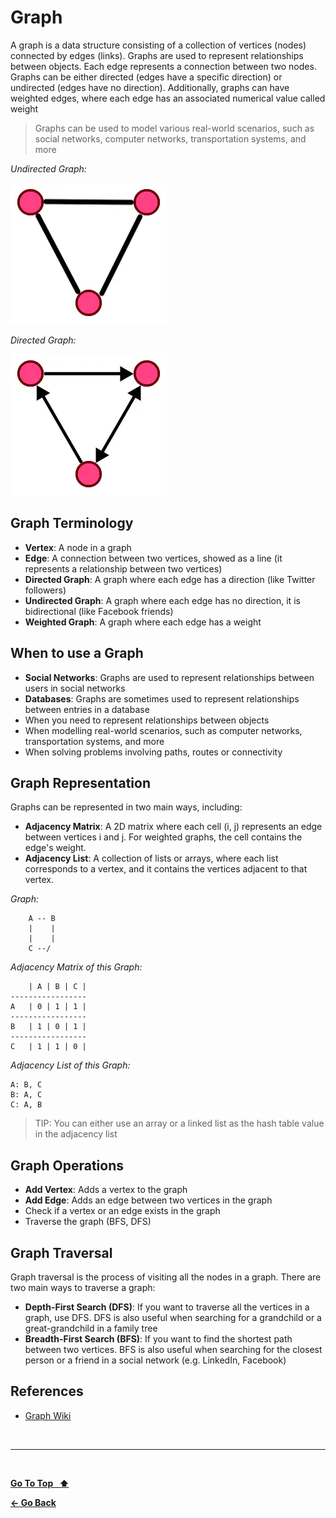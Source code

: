 # Graph

A graph is a data structure consisting of a collection of vertices (nodes) connected by edges (links). Graphs are used to represent relationships between objects. Each edge represents a connection between two nodes. Graphs can be either directed (edges have a specific direction) or undirected (edges have no direction). Additionally, graphs can have weighted edges, where each edge has an associated numerical value called weight

> Graphs can be used to model various real-world scenarios, such as social networks, computer networks, transportation systems, and more

_Undirected Graph:_

![screenshot](../images/graph-undirected.webp 'screenshot')

_Directed Graph:_

![screenshot](../images/graph-directed.webp 'screenshot')

## Graph Terminology

- **Vertex**: A node in a graph
- **Edge**: A connection between two vertices, showed as a line (it represents a relationship between two vertices)
- **Directed Graph**: A graph where each edge has a direction (like Twitter followers)
- **Undirected Graph**: A graph where each edge has no direction, it is bidirectional (like Facebook friends)
- **Weighted Graph**: A graph where each edge has a weight

## When to use a Graph

- **Social Networks**: Graphs are used to represent relationships between users in social networks
- **Databases**: Graphs are sometimes used to represent relationships between entries in a database
- When you need to represent relationships between objects
- When modelling real-world scenarios, such as computer networks, transportation systems, and more
- When solving problems involving paths, routes or connectivity

## Graph Representation

Graphs can be represented in two main ways, including:

- **Adjacency Matrix**: A 2D matrix where each cell (i, j) represents an edge between vertices i and j. For weighted graphs, the cell contains the edge's weight.
- **Adjacency List**: A collection of lists or arrays, where each list corresponds to a vertex, and it contains the vertices adjacent to that vertex.

_Graph:_

```text
    A -- B
    |    |
    |    |
    C --/
```

_Adjacency Matrix of this Graph:_

```text
    | A | B | C |
-----------------
A   | 0 | 1 | 1 |
-----------------
B   | 1 | 0 | 1 |
-----------------
C   | 1 | 1 | 0 |
```

_Adjacency List of this Graph:_

```text
A: B, C
B: A, C
C: A, B
```

> TIP: You can either use an array or a linked list as the hash table value in the adjacency list

## Graph Operations

- **Add Vertex**: Adds a vertex to the graph
- **Add Edge**: Adds an edge between two vertices in the graph
- Check if a vertex or an edge exists in the graph
- Traverse the graph (BFS, DFS)

## Graph Traversal

Graph traversal is the process of visiting all the nodes in a graph. There are two main ways to traverse a graph:

- **Depth-First Search (DFS)**: If you want to traverse all the vertices in a graph, use DFS. DFS is also useful when searching for a grandchild or a great-grandchild in a family tree
- **Breadth-First Search (BFS)**: If you want to find the shortest path between two vertices. BFS is also useful when searching for the closest person or a friend in a social network (e.g. LinkedIn, Facebook)

## References

- [Graph Wiki](<https://en.wikipedia.org/wiki/Graph_(abstract_data_type)>)

&nbsp;

---

&nbsp;

[**Go To Top &nbsp; ⬆️**](#graph)

[**← Go Back**](../README.md)

&nbsp;
